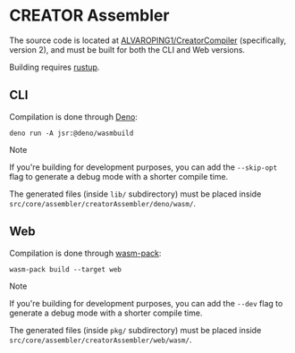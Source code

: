 # CREATOR Assembler
The source code is located at [ALVAROPING1/CreatorCompiler](https://github.com/ALVAROPING1/CreatorCompiler) (specifically, version 2), and must be built for both the CLI and Web versions.

Building requires [rustup](https://rustup.rs/).


## CLI
Compilation is done through [Deno](https://deno.com/):
```
deno run -A jsr:@deno/wasmbuild
```

> [!NOTE]
> If you're building for development purposes, you can add the `--skip-opt` flag to generate a debug mode with a shorter compile time.

The generated files (inside `lib/` subdirectory) must be placed inside `src/core/assembler/creatorAssembler/deno/wasm/`.


## Web
Compilation is done through [wasm-pack](https://drager.github.io/wasm-pack/):
```
wasm-pack build --target web
```

<!-- TODO: when compiler is a submodule, use something like [vite-plugin-wasm-pack](https://www.npmjs.com/package/vite-plugin-wasm-pack) to automagically compile the web version -->

> [!NOTE]
> If you're building for development purposes, you can add the `--dev` flag to generate a debug mode with a shorter compile time.

The generated files (inside `pkg/` subdirectory) must be placed inside `src/core/assembler/creatorAssembler/web/wasm/`.
